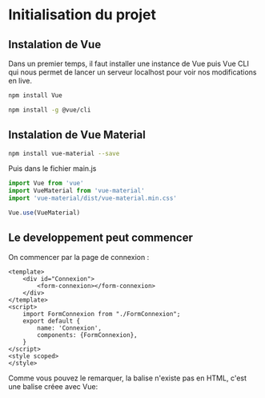 # Initialisation du projet
## Instalation de Vue
Dans un premier temps, il faut installer une instance de Vue puis Vue CLI qui nous permet de lancer un serveur localhost pour voir nos modifications en live.
```bash
npm install Vue
```
```bash
npm install -g @vue/cli
```

## Instalation de Vue Material
```bash
npm install vue-material --save
```
Puis dans le fichier main.js
```js
import Vue from 'vue'
import VueMaterial from 'vue-material'
import 'vue-material/dist/vue-material.min.css'

Vue.use(VueMaterial)
```

## Le developpement peut commencer
On commencer par la page de connexion :
```vue
<template>
    <div id="Connexion">
        <form-connexion></form-connexion>
    </div>
</template>
<script>
    import FormConnexion from "./FormConnexion";
    export default {
        name: 'Connexion',
        components: {FormConnexion},
    }
</script>
<style scoped>
</style>
```

Comme vous pouvez le remarquer, la balise <form-connexion> n'existe pas en HTML, c'est une balise créee avec Vue:

